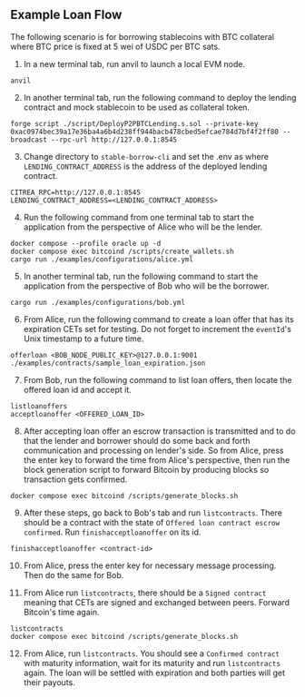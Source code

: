 ## Example Loan Flow


The following scenario is for borrowing stablecoins with BTC collateral where BTC price is fixed at 5 wei of USDC per BTC sats.  

1. In a new terminal tab, run anvil to launch a local EVM node.

```
anvil
```

2. In another terminal tab, run the following command to deploy the lending contract and mock stablecoin to be used as collateral token.

```
forge script ./script/DeployP2PBTCLending.s.sol --private-key 0xac0974bec39a17e36ba4a6b4d238ff944bacb478cbed5efcae784d7bf4f2ff80 --broadcast --rpc-url http://127.0.0.1:8545
```

3. Change directory to `stable-borrow-cli` and set the .env as where `LENDING_CONTRACT_ADDRESS` is the address of the deployed lending contract.

```
CITREA_RPC=http://127.0.0.1:8545
LENDING_CONTRACT_ADDRESS=<LENDING_CONTRACT_ADDRESS>
```

4. Run the following command from one terminal tab to start the application from the perspective of Alice who will be the lender.

```
docker compose --profile oracle up -d
docker compose exec bitcoind /scripts/create_wallets.sh
cargo run ./examples/configurations/alice.yml
```
5. In another terminal tab, run the following command to start the application from the perspective of Bob who will be the borrower.

```
cargo run ./examples/configurations/bob.yml
```

6. From Alice, run the following command to create a loan offer that has its expiration CETs set for testing. Do not forget to increment the `eventId`'s Unix timestamp to a future time.

```
offerloan <BOB_NODE_PUBLIC_KEY>@127.0.0.1:9001 ./examples/contracts/sample_loan_expiration.json
```

7. From Bob, run the following command to list loan offers, then locate the offered loan id and accept it.

```
listloanoffers
acceptloanoffer <OFFERED_LOAN_ID>
```

8. After accepting loan offer an escrow transaction is transmitted and to do that the lender and borrower should do some back and forth communication and processing on lender's side. So from Alice, press the enter key to forward the time from Alice's perspective, then run the block generation script to forward Bitcoin by producing blocks so transaction gets confirmed.

```
docker compose exec bitcoind /scripts/generate_blocks.sh
```

9. After these steps, go back to Bob's tab and run `listcontracts`. There should be a contract with the state of `Offered loan contract escrow confirmed`. Run `finishacceptloanoffer` on its id.

```
finishacceptloanoffer <contract-id>
```

10. From Alice, press the enter key for necessary message processing. Then do the same for Bob.

11. From Alice run `listcontracts`, there should be a `Signed contract` meaning that CETs are signed and exchanged between peers. Forward Bitcoin's time again.

```
listcontracts
docker compose exec bitcoind /scripts/generate_blocks.sh
```

12. From Alice, run `listcontracts`. You should see a `Confirmed contract` with maturity information, wait for its maturity and run `listcontracts` again. The loan will be settled with expiration and both parties will get their payouts.




